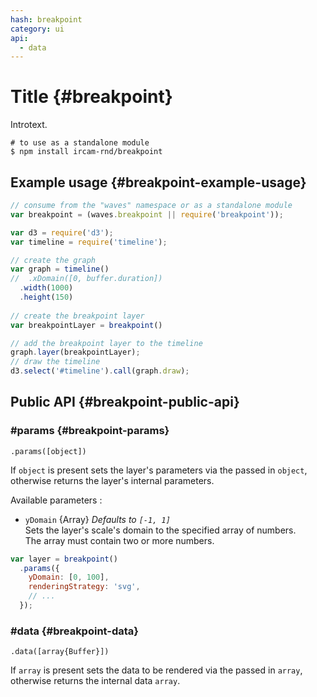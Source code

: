 ```yaml
---
hash: breakpoint
category: ui
api:
  - data
---
```


# Title {#breakpoint}

Introtext.

~~~
# to use as a standalone module
$ npm install ircam-rnd/breakpoint
~~~

## Example usage {#breakpoint-example-usage}

~~~javascript
// consume from the "waves" namespace or as a standalone module
var breakpoint = (waves.breakpoint || require('breakpoint'));

var d3 = require('d3');
var timeline = require('timeline');

// create the graph
var graph = timeline()
//  .xDomain([0, buffer.duration])
  .width(1000)
  .height(150)
  
// create the breakpoint layer
var breakpointLayer = breakpoint()

// add the breakpoint layer to the timeline
graph.layer(breakpointLayer);
// draw the timeline
d3.select('#timeline').call(graph.draw);
~~~


## Public API {#breakpoint-public-api}


### #params {#breakpoint-params}

`.params([object])`

If `object` is present sets the layer's parameters via the passed in `object`, otherwise returns the layer's internal parameters.  

Available parameters :

* `yDomain` {Array} _Defaults to `[-1, 1]`_  
  Sets the layer's scale's domain to the specified array of numbers.  
  The array must contain two or more numbers.  

~~~javascript
var layer = breakpoint()
  .params({
    yDomain: [0, 100],
    renderingStrategy: 'svg',
    // ...
  });
~~~ 


### #data {#breakpoint-data}

`.data([array{Buffer}])`

If `array` is present sets the data to be rendered via the passed in `array`, otherwise returns the internal data `array`.
